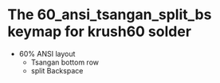 # The 60_ansi_tsangan_split_bs keymap for krush60 solder

* 60% ANSI layout
  * Tsangan bottom row
  * split Backspace
